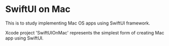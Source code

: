 #  SwiftUI on Mac

This is to study implementing Mac OS apps using SwiftUI framework.

Xcode project 'SwiftUIOnMac' represents the simplest form of creating Mac app using
SwiftUI.


